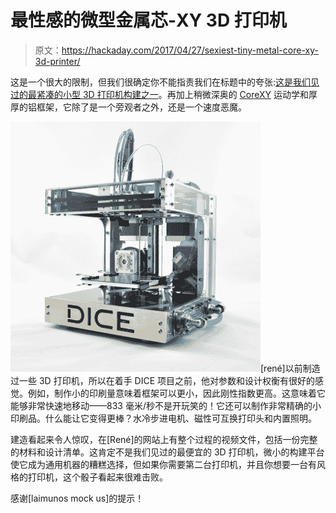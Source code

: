 # 最性感的微型金属芯-XY 3D 打印机

> 原文：<https://hackaday.com/2017/04/27/sexiest-tiny-metal-core-xy-3d-printer/>

这是一个很大的限制，但我们很确定你不能指责我们在标题中的夸张:[这是我们见过的最紧凑的小型 3D 打印机构建之一](http://www.well-engineered.net/index.php/en/82-this-time-not-a-teaser-seconddiceupdate)。再加上稍微深奥的 [CoreXY](http://corexy.com/) 运动学和厚厚的铝框架，它除了是一个旁观者之外，还是一个速度恶魔。

![](img/062466b683d8fb4a57a1ea28bb2f5c8a.png)[rené]以前制造过一些 3D 打印机，所以在着手 DICE 项目之前，他对参数和设计权衡有很好的感觉。例如，制作小的印刷量意味着框架可以更小，因此刚性指数更高。这意味着它能够非常快速地移动——833 毫米/秒不是开玩笑的！它还可以制作非常精确的小印刷品。什么能让它变得更棒？水冷步进电机、磁性可互换打印头和内置照明。

建造看起来令人惊叹，在[René]的网站上有整个过程的视频文件，包括一份完整的材料和设计清单。这肯定不是我们见过的最便宜的 3D 打印机，微小的构建平台使它成为通用机器的糟糕选择，但如果你需要第二台打印机，并且你想要一台有风格的打印机，这个骰子看起来很难击败。

感谢[laimunos mock us]的提示！